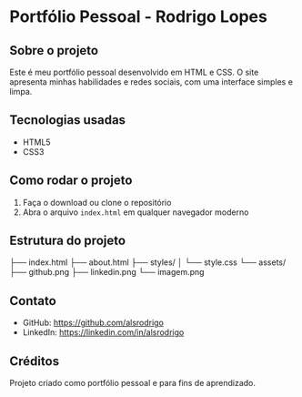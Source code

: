# Portfólio Pessoal - Rodrigo Lopes

## Sobre o projeto

Este é meu portfólio pessoal desenvolvido em HTML e CSS. O site apresenta minhas habilidades e redes sociais, com uma interface simples e limpa.

## Tecnologias usadas

- HTML5
- CSS3 

## Como rodar o projeto

1. Faça o download ou clone o repositório
2. Abra o arquivo `index.html` em qualquer navegador moderno

## Estrutura do projeto

├── index.html
├── about.html
├── styles/
│   └── style.css
└── assets/
    ├── github.png
    ├── linkedin.png
    └── imagem.png

## Contato

- GitHub: https://github.com/alsrodrigo  
- LinkedIn: https://linkedin.com/in/alsrodrigo

## Créditos

Projeto criado como portfólio pessoal e para fins de aprendizado.
